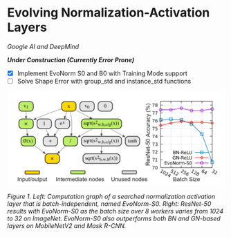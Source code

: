 # Evolving Normalization-Activation Layers

*Google AI and DeepMind*

***Under Construction (Currently Error Prone)***

- [x] Implement EvoNorm S0 and B0 with Training Mode support
- [ ] Solve Shape Error with group_std and instance_std functions

<div style="text-align:center"><img src ="figures/evonorm.PNG"  width="1000"/></div>
<p>
<em>Figure 1. Left: Computation graph of a searched normalization activation layer that is batch-independent, named EvoNorm-S0.      Right: ResNet-50 results with EvoNorm-S0 as the batch size over 8 workers varies from 1024 to 32 on ImageNet. EvoNorm-S0 also outperforms both BN and GN-based layers on MobileNetV2 and Mask R-CNN.
</em>
</p>
